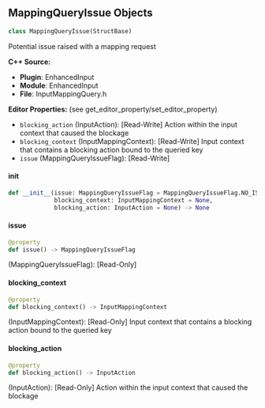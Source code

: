 ## MappingQueryIssue Objects

```python
class MappingQueryIssue(StructBase)
```

Potential issue raised with a mapping request

**C++ Source:**

- **Plugin**: EnhancedInput
- **Module**: EnhancedInput
- **File**: InputMappingQuery.h

**Editor Properties:** (see get_editor_property/set_editor_property)

- ``blocking_action`` (InputAction):  [Read-Write] Action within the input context that caused the blockage
- ``blocking_context`` (InputMappingContext):  [Read-Write] Input context that contains a blocking action bound to the queried key
- ``issue`` (MappingQueryIssueFlag):  [Read-Write]

<a id="unreal.MappingQueryIssue.__init__"></a>

#### __init__

```python
def __init__(issue: MappingQueryIssueFlag = MappingQueryIssueFlag.NO_ISSUE,
             blocking_context: InputMappingContext = None,
             blocking_action: InputAction = None) -> None
```

<a id="unreal.MappingQueryIssue.issue"></a>

#### issue

```python
@property
def issue() -> MappingQueryIssueFlag
```

(MappingQueryIssueFlag):  [Read-Only]

<a id="unreal.MappingQueryIssue.blocking_context"></a>

#### blocking_context

```python
@property
def blocking_context() -> InputMappingContext
```

(InputMappingContext):  [Read-Only] Input context that contains a blocking action bound to the queried key

<a id="unreal.MappingQueryIssue.blocking_action"></a>

#### blocking_action

```python
@property
def blocking_action() -> InputAction
```

(InputAction):  [Read-Only] Action within the input context that caused the blockage

<a id="unreal.PlayerMappableKeySlotData"></a>